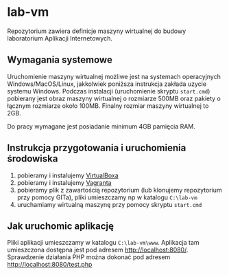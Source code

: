 # lab-vm

Repozytorium zawiera definicje maszyny wirtualnej do budowy laboratorium Aplikacji Internetowych.

## Wymagania systemowe

Uruchomienie maszyny wirtualnej możliwe jest na systemach operacyjnych Windows/MacOS/Linux, jakkolwiek poniższa instrukcja zakłada uzycie systemu Windows. Podczas instalacji (uruchomienie skryptu `start.cmd`) pobierany jest obraz maszyny wirtualnej o rozmiarze 500MB oraz pakiety o łącznym rozmiarze około 100MB.
Finalny rozmiar maszyny wirtualnej to 2GB.

Do pracy wymagane jest posiadanie minimum 4GB pamięcia RAM.

## Instrukcja przygotowania i uruchomienia środowiska

1. pobieramy i instalujemy [VirtualBoxa](https://www.virtualbox.org/wiki/Downloads)
2. pobieramy i instalujemy [Vagranta](https://www.vagrantup.com/downloads.html)
3. pobieramy plik z zawartością repozytorium (lub klonujemy repozytorium przy pomocy GITa), pliki umieszczamy np w katalogu `C:\lab-vm`
4. uruchamiamy wirtualną maszynę przy pomocy skryptu `start.cmd`

## Jak uruchomic aplikację

Pliki aplikacji umieszczamy w katalogu `C:\lab-vm\www`. Aplikacja tam umieszczona dostępna jest pod adresem [http://localhost:8080/](http://localhost:8080/). Sprawdzenie działania PHP można dokonać pod adresem [http://localhost:8080/test.php](http://localhost:8080/test.php)


